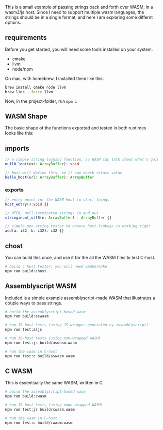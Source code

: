 This is a small example of passing strings back and forth over WASM, in a wasm3/js host. Since I need to support multiple wasm languages, the strings should be in a single format, and here I am exploring some differnt options.

## requirements

Before you get started, you will need some tools installed on your system.

- cmake
- llvm
- node/npm


On mac, with homebrew, I installed them like this:

```sh
brew install cmake node llvm
brew link --force llvm
```

Now, in the project-folder, run `npm i`


## WASM Shape

The basic shape of the functions exported and tested in both runtimes looks like this:

## imports

```ts
// a simple string-logging function, so WASM can talk about what's going on
null0_log(text: ArrayBuffer): void

// host will define this, so it can check return value
hello_host(url: ArrayBuffer): ArrayBuffer
```

### exports

```ts
// entry-point for the WASM-host to start things
host_entry():void {}

// UTF8, null-terminated strings in and out
stringinout_utf8(n: ArrayBuffer) : ArrayBuffer {}

// simple non-string tester to ensure host-linkage is working right
add(a: i32, b: i32): i32 {}
```

## chost

You can build this once, and use it for the all the WASM files to test C-host.

```sh
# build c host tester: you will need cmake/make
npm run build:chost
```

## Assemblyscript WASM

Included is a simple example assemblyscript-made WASM that illustrates a couple ways to pass strings.

```sh
# build the assemblyscript-based wasm
npm run build:aswasm

# run JS-host tests (using JS wrapper generated by assemblyscript)
npm run test:asjs

# run JS-host tests (using non-wrapped WASM)
npm run test:js build/aswasm.wasm

# run the wasm in C-host
npm run test:c build/aswasm.wasm
```

## C WASM

This is essentiually the same WASM, written in C.

```sh
# build the assemblyscript-based wasm
npm run build:cwasm

# run JS-host tests (using nopn-wrapped WASM)
npm run test:js build/cwasm.wasm

# run the wasm in C-host
npm run test:c build/cwasm.wasm
```